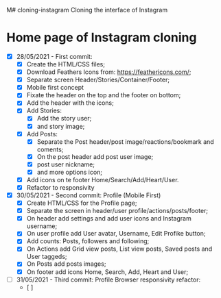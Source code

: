 M# cloning-instagram
Cloning the interface of Instagram

# Home page of Instagram cloning
- [x] 28/05/2021 - First commit:
  - [x] Create the HTML/CSS files;
  - [x] Download Feathers Icons from: https://feathericons.com/;
  - [x] Separate screen Header/Stories/Container/Footer;
  - [x] Mobile first concept
  - [x] Fixate the header on the top and the footer on bottom;
  - [x] Add the header with the icons;
  - [x] Add Stories:
    - [x] Add the story user;
    - [x] and story image;
  - [x] Add Posts:
    - [x] Separate the Post header/post image/reactions/bookmark and coments;
    - [x] On the post header add post user image;
    - [x] post user nickname;
    - [x] and more options icon;
  - [x] Add icons on te footer Home/Search/Add/Heart/User.
  - [x] Refactor to responsivity
- [x] 30/05/2021 - Second commit: Profile (Mobile First)
  - [x] Create HTML/CSS for the Profile page;
  - [x] Separate the screen in header/user profile/actions/posts/footer;
  - [x] On header add settings and add user icons and Instagram username;
  - [x] On user profile add User avatar, Username, Edit Profike button;
  - [x] Add counts: Posts, followers and following;
  - [x] On Actions add Grid view posts, List view posts, Saved posts and User taggeds;
  - [x] On Posts add posts images;
  - [x] On footer add icons Home, Search, Add, Heart and User;
- [ ] 31/05/2021 - Third commit: Profile Browser responsivity refactor:
  - [ ] 

